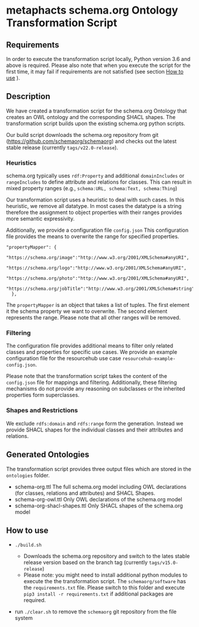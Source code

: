 # metaphacts schema.org Ontology Transformation Script

## Requirements
In order to execute the transformation script locally,  Python version 3.6 and above is required. 
Please also note that when you execute the script for the first time, it may fail if requirements are not satisfied (see section [How to use](#how-to-use) ).


## Description
We have created a transformation script for the schema.org Ontology that creates an OWL ontology and the corresponding SHACL shapes. 
The transformation script builds upon the existing schema.org python scripts. 

Our build script downloads the schema.org repository from git (https://github.com/schemaorg/schemaorg) and checks out the latest stable release (currently `tags/v22.0-release`).

### Heuristics
schema.org typically uses `rdf:Property` and additional `domainIncludes` or `rangeIncludes` to define attribute and relations for classes.
This can result in mixed property ranges (e.g., `schema:URL, schema:Text, schema:Thing`)

Our transformation script uses a heuristic to deal with such cases.
In this heuristic, we remove all datatype. In most cases the datatype is a string therefore the assignment to object properties with their ranges provides more semantic expressivity. 

Additionally, we provide a configuration file `config.json` 
This configuration file provides the means to overwrite the range for specified properties. 
```
"propertyMapper": {
    "https://schema.org/image":"http://www.w3.org/2001/XMLSchema#anyURI",
    "https://schema.org/logo":"http://www.w3.org/2001/XMLSchema#anyURI",
    "https://schema.org/photo":"http://www.w3.org/2001/XMLSchema#anyURI",
    "https://schema.org/jobTitle":"http://www.w3.org/2001/XMLSchema#string"
  },
```
The `propertyMapper` is an object that takes a list of tuples.
The first element it the schema property we want to overwrite.
The second element represents the range.
Please note that all other ranges will be removed. 

### Filtering
The configuration file provides additional means to filter only related classes and properties for specific use cases. 
We provide an example configuration file for the resourcehub use case `resourcehub-example-config.json`. 

Please note that the transformation script takes the content of the `config.json` file for mappings and filtering.
Additionally, these filtering mechanisms do not provide any reasoning on subclasses or the inherited properties form superclasses.

###  Shapes and Restrictions
We exclude `rdfs:domain` and `rdfs:range` form the generation.
Instead we provide SHACL shapes for the individual classes and their attributes and relations.


## Generated Ontologies
The transformation script provides three output files which are stored in the `ontologies` folder.
* schema-org.ttl
The full schema.org model including OWL declarations (for classes, relations and attributes) and SHACL Shapes. 
* schema-org-owl.ttl
Only OWL declarations of the schema.org model
* schema-org-shacl-shapes.ttl
Only SHACL shapes of the schema.org model


## How to use
* `./build.sh` 
  * Downloads the schema.org repository and switch to the lates stable release version based on the branch tag (currently `tags/v15.0-release`)
  * Please note: you might need to install additional python modules to execute the the transformation script. The `schemaorg/software` has the `requirements.txt` file.
    Please switch to this folder and execute `pip3 install -r requirements.txt` if additional packages are required. 

* run `./clear.sh` to remove the `schemaorg` git repository from the file system
